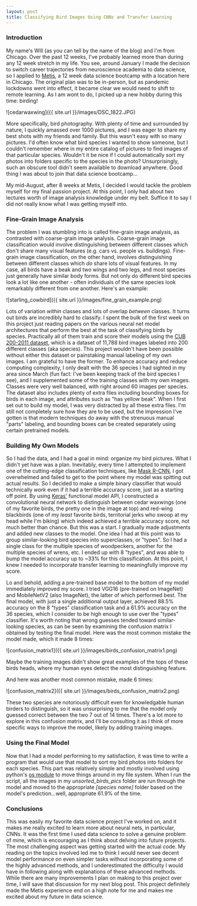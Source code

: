 ```yaml
---
layout: post
title: Classifying Bird Images Using CNNs and Transfer Learning
---
```


### Introduction

My name's Will (as you can tell by the name of the blog) and I'm from Chicago. Over the past 12 weeks, I've probably learned more than during any 12 week stretch in my life. You see, around January I made the decision to switch career trajectories from neuroscience academia to data science, so I applied to [Metis](https://www.thisismetis.com/), a 12 week data science bootcamp with a location here in Chicago. The original plan was to be in-person, but as pandemic lockdowns went into effect, it became clear we would need to shift to remote learning. As I am wont to do, I picked up a new hobby during this time: birding!

![cedarwaxwing]({{ site.url }}/images/DSC_1822.JPG)

More specifically, bird photography. With plenty of time and surrounded by nature, I quickly amassed over 1000 pictures, and I was eager to share my best shots with my friends and family. But this wasn't easy with so many pictures. I'd often know what bird species I wanted to show someone, but I couldn't remember where in my entire catalog of pictures to find images of that particular species. Wouldn't it be nice if I could automatically sort my photos into folders specific to the species in the photo? Unsurprisingly, such an obscure tool didn't seem available to download anywhere. Good thing I was about to join that data science bootcamp...

My mid-August, after 8 weeks at Metis, I decided I would tackle the problem myself for my final passion project. At this point, I only had about two lectures worth of image analysis knowledge under my belt. Suffice it to say I did not really know what I was getting myself into.

### Fine-Grain Image Analysis

The problem I was stumbling into is called fine-grain image analysis, as contrasted with coarse-grain image analysis. Coarse-grain image classification would involve distinguishing between different classes which don't share many visual features (e.g. cars vs. people vs. buildings). Fine-grain image classification, on the other hand, involves distinguishing between different classes which *do* share lots of visual features. In my case, all birds have a beak and two wings and two legs, and most species just generally have similar body forms. But not only do different bird species look a lot like one another - often individuals of the same species look remarkably different from one another. Here's an example:

![starling_cowbird]({{ site.url }}/images/fine_grain_example.png)

Lots of variation *within* classes and lots of overlap *between* classes. It turns out birds are incredibly hard to classify. I spent the bulk of the first week on this project just reading papers on the various neural net model architectures that perform the best at the task of classifying birds by species. Practically all of them train and score their models using the [CUB 200-2011 dataset](http://www.vision.caltech.edu/visipedia/CUB-200-2011.html), which is a dataset of 11,788 bird images labeled into 200 different classes (aka species). This project wouldn't have been possible without either this dataset or painstaking manual labeling of my own images. I am grateful to have the former. To enhance accuracy and reduce computing complexity, I only dealt with the 36 species I had sighted in my area since March (fun fact: I've been keeping track of the bird species I see), and I supplemented some of the training classes with my own images. Classes were very well balanced, with right around 60 images per species. The dataset also includes plenty of extra files including bounding boxes for birds in each image, and attributes such as "has yellow beak". When I first set out to build my model, I was very distracted by all these extra files. I'm still not completely sure how they are to be used, but the impression I've gotten is that modern techniques do away with the strenuous manual "parts" labeling, and bounding boxes can be created separately using certain pretrained models.


### Building My Own Models

So I had the data, and I had a goal in mind: organize my bird pictures. What I didn't yet have was a plan. Inevitably, every time I attempted to implement one of the cutting-edge classification techniques, like [Mask R-CNN](https://github.com/matterport/Mask_RCNN), I got overwhelmed and failed to get to the point where my model was spitting out actual results. So I decided to make a simple binary classifier that would technically *work* even if it had a terrible accuracy score, just as a starting off point. By using [Keras'](https://keras.io/) functional model API, I constructed a convolutional neural network to distinguish between cedar waxwings (one of my favorite birds, the pretty one in the image at top) and red-wing blackbirds (one of my *least* favorite birds, territorial jerks who swoop at my head while I'm biking) which indeed achieved a terrible accuracy score, not much better than chance. But this was a start. I gradually made adjustments and added new classes to the model. One idea I had at this point was to group similar-looking bird species into superclasses, or "types". So I had a single class for the multiple species of woodpeckers, another for the multiple species of wrens, etc. I ended up with 8 "types", and was able to bump the model accuracy up to ~33% for this classification. At this point, I knew I needed to incorporate transfer learning to meaningfully improve my score.

Lo and behold, adding a pre-trained base model to the bottom of my model immediately improved my score. I tried VGG16 (pre-trained on ImageNet) and MobileNetV2 (also ImageNet), the latter of which performed best. The final model, with just a single additional output layer, achieved 88.5% accuracy on the 8 "types" classification task and a 61.9% accuracy on the 36 species, which I consider to be high enough to use over the "types" classifier. It's worth noting that wrong guesses tended toward similar-looking species, as can be seen by examining the confusion matrix I obtained by testing the final model. Here was the most common mistake the model made, which it made 8 times:

![confusion_matrix1]({{ site.url }}/images/birds_confusion_matrix1.png)

Maybe the training images didn't show great examples of the tops of these birds heads, where my human eyes detect the most distinguishing feature.

And here was another most common mistake, made 6 times:

![confusion_matrix2]({{ site.url }}/images/birds_confusion_matrix2.png)

These two species are notoriously difficult even for knowledgable human birders to distinguish, so it was unsurprising to me that the model only guessed correct between the two 7 out of 14 times. There's a lot more to explore in this confusion matrix, and I'll be consulting it as I think of more specific ways to improve the model, likely by adding training images.

### Using the Final Model

Now that I had a model performing to my satisfaction, it was time to write a program that would use that model to sort my bird photos into folders for each species. This part was relatively simple and mostly involved using python's [os module](https://docs.python.org/3/library/os.html) to move things around in my file system. When I run the script, all the images in my *unsorted_birds_pics* folder are run through the model and moved to the appropriate *[species name]* folder based on the model's prediction...well, appropriate 61.9% of the time.

### Conclusions

This was easily my favorite data science project I've worked on, and it makes me really excited to learn more about neural nets, in particular, CNNs. It was the first time I used data science to solve a genuine problem of mine, which is encouraging as I think about delving into future projects. The most challenging aspect was getting started with the actual code. My reading on the topics involved led me to think I would never see decent model performance on even simpler tasks without incorporating some of the highly advanced methods, and I underestimated the difficulty I would have in following along with explanations of these advanced methods. While there are many improvements I plan on making to this project over time, I will save that discussion for my next blog post. This project definitely made the Metis experience end on a high note for me and makes me excited about my future in data science.
